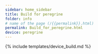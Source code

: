 ```yaml
---
sidebar: home_sidebar
title: Build for peregrine
folder: info
# name of the page (/{{permalink}}.html)
permalink: Build_for_peregrine.html
device: peregrine
---
```

{% include templates/device_build.md %}

